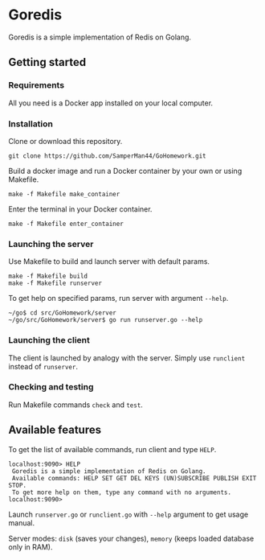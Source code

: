 # Goredis

Goredis is a simple implementation of Redis on Golang.

## Getting started

### Requirements

All you need is a Docker app installed on your local computer.

### Installation

Clone or download this repository.

```git clone https://github.com/SamperMan44/GoHomework.git```

Build a docker image and run a Docker container by your own or using Makefile.

```make -f Makefile make_container```

Enter the terminal in your Docker container.

```make -f Makefile enter_container```

### Launching the server

Use Makefile to build and launch server with default params.

```
make -f Makefile build
make -f Makefile runserver
```

To get help on specified params, run server with argument `--help`. 

```
~/go$ cd src/GoHomework/server
~/go/src/GoHomework/server$ go run runserver.go --help
```

### Launching the client

The client is launched by analogy with the server. Simply use `runclient` instead of `runserver`.

### Checking and testing

Run Makefile commands `check` and `test`.

## Available features

To get the list of available commands, run client and type `HELP`.

```
localhost:9090> HELP
 Goredis is a simple implementation of Redis on Golang.
 Available commands: HELP SET GET DEL KEYS (UN)SUBSCRIBE PUBLISH EXIT STOP.
 To get more help on them, type any command with no arguments.
localhost:9090> 
```

Launch `runserver.go` or `runclient.go` with `--help` argument to get usage manual.

Server modes: `disk` (saves your changes), `memory` (keeps loaded database only in RAM).